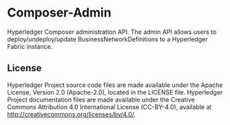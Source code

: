 # Composer-Admin
Hyperledger Composer administration API. The admin API allows users to deploy/undeploy/update BusinessNetworkDefinitions to a Hyperledger Fabric instance.

## License <a name="license"></a>
Hyperledger Project source code files are made available under the Apache License, Version 2.0 (Apache-2.0), located in the LICENSE file. Hyperledger Project documentation files are made available under the Creative Commons Attribution 4.0 International License (CC-BY-4.0), available at http://creativecommons.org/licenses/by/4.0/.